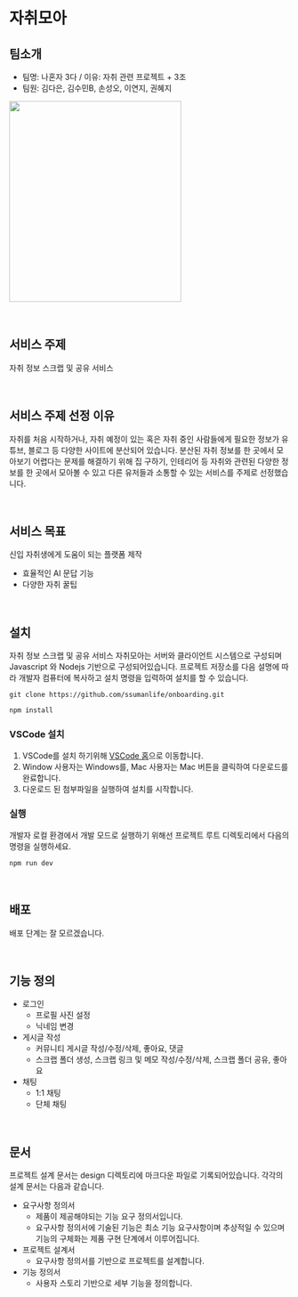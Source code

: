 # 자취모아

## 팀소개

- 팀명: 나혼자 3다 / 이유: 자취 관련 프로젝트 + 3조
- 팀원: 김다은, 김수민B, 손성오, 이연지, 권혜지

<img src="https://github.com/ssumanlife/onboarding/assets/92978022/f5e61b3f-4b2c-46f6-847e-63e00694c9cd" width="309" height="361"/>

&nbsp;

## 서비스 주제

자취 정보 스크랩 및 공유 서비스

&nbsp;

## 서비스 주제 선정 이유

자취를 처음 시작하거나, 자취 예정이 있는 혹은 자취 중인 사람들에게 필요한 정보가 유튜브, 블로그 등 다양한 사이트에 분산되어 있습니다. 분산된 자취 정보를 한 곳에서 모아보기 어렵다는 문제를 해결하기 위해 집 구하기, 인테리어 등 자취와 관련된 다양한 정보를 한 곳에서 모아볼 수 있고 다른 유저들과 소통할 수 있는 서비스를 주제로 선정했습니다.

&nbsp;

## 서비스 목표

신입 자취생에게 도움이 되는 플랫폼 제작

- 효율적인 AI 문답 기능
- 다양한 자취 꿀팁

&nbsp;

## 설치

자취 정보 스크랩 및 공유 서비스 자취모아는 서버와 클라이언트 시스템으로 구성되며 Javascript 와 Nodejs 기반으로 구성되어있습니다.
프로젝트 저장소를 다음 설명에 따라 개발자 컴퓨터에 복사하고 설치 명령을 입력하여 설치를 할 수 있습니다.

```
git clone https://github.com/ssumanlife/onboarding.git

npm install
```

### VSCode 설치

1. VSCode를 설치 하기위해 [VSCode 홈](https://code.visualstudio.com/ "vscode link")으로 이동합니다.
2. Window 사용자는 Windows를, Mac 사용자는 Mac 버튼을 클릭하여 다운로드를 완료합니다.
3. 다운로드 된 첨부파일을 실행하여 설치를 시작합니다.

### 실행

개발자 로컬 환경에서 개발 모드로 실행하기 위해선 프로젝트 루트 디렉토리에서 다음의 명령을 실행하세요.

```
npm run dev
```

&nbsp;

## 배포

배포 단계는 잘 모르겠습니다.

&nbsp;

## 기능 정의

- 로그인
  - 프로필 사진 설정
  - 닉네임 변경
- 게시글 작성
  - 커뮤니티 게시글 작성/수정/삭제, 좋아요, 댓글
  - 스크랩 폴더 생성, 스크랩 링크 및 메모 작성/수정/삭제, 스크랩 폴더 공유, 좋아요
- 채팅
  - 1:1 채팅
  - 단체 채팅

&nbsp;

## 문서

프로젝트 설계 문서는 design 디렉토리에 마크다운 파일로 기록되어있습니다. 각각의 설계 문서는 다음과 같습니다.

- 요구사항 정의서
  - 제품이 제공해야되는 기능 요구 정의서입니다.
  - 요구사항 정의서에 기술된 기능은 최소 기능 요구사항이며 추상적일 수 있으며 기능의 구체화는 제품 구현 단계에서 이루어집니다.
- 프로젝트 설계서
  - 요구사항 정의서를 기반으로 프로젝트를 설계합니다.
- 기능 정의서
  - 사용자 스토리 기반으로 세부 기능을 정의합니다.
